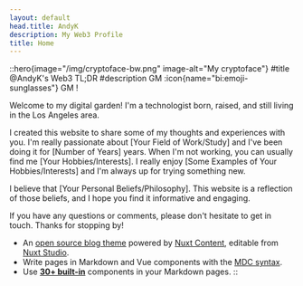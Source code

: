 ```yaml
---
layout: default
head.title: AndyK
description: My Web3 Profile 
title: Home
---
```


::hero{image="/img/cryptoface-bw.png" image-alt="My cryptoface"}
#title
@AndyK's Web3 TL;DR
#description
GM :icon{name="bi:emoji-sunglasses"} GM !

Welcome to my digital garden! I'm a technologist born, raised, and still living in the Los Angeles area.
     
I created this website to share some of my thoughts and experiences with you. I'm really passionate about [Your Field of Work/Study] and I've been doing it for [Number of Years] years. When I'm not working, you can usually find me [Your Hobbies/Interests]. I really enjoy [Some Examples of Your Hobbies/Interests] and I'm always up for trying something new.

I believe that [Your Personal Beliefs/Philosophy]. This website is a reflection of those beliefs, and I hope you find it informative and engaging.

If you have any questions or comments, please don't hesitate to get in touch. Thanks for stopping by!

- An [open source blog theme](https://github.com/nuxt-themes/alpine) powered by [Nuxt Content](https://content.nuxtjs.org), editable from [Nuxt Studio](https://nuxt.studio).
- Write pages in Markdown and Vue components with the [MDC syntax](https://content.nuxtjs.org/guide/writing/mdc).
- Use [**30+ built-in**](https://elements.nuxt.space) components in your Markdown pages.
::


